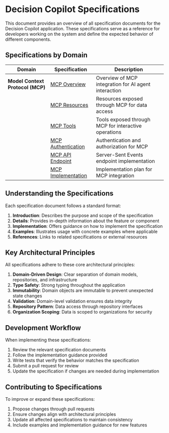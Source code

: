 # Decision Copilot Specifications

This document provides an overview of all specification documents for the Decision Copilot application. These specifications serve as a reference for developers working on the system and define the expected behavior of different components.

## Specifications by Domain

| Domain | Specification | Description |
|--------|---------------|-------------|
| **Model Context Protocol (MCP)** | [MCP Overview](specs/mcp-overview.md) | Overview of MCP integration for AI agent interaction |
| | [MCP Resources](specs/mcp-resources.md) | Resources exposed through MCP for data access |
| | [MCP Tools](specs/mcp-tools.md) | Tools exposed through MCP for interactive operations |
| | [MCP Authentication](specs/mcp-authentication.md) | Authentication and authorization for MCP |
| | [MCP API Endpoint](specs/mcp-api-endpoint.md) | Server-Sent Events endpoint implementation |
| | [MCP Implementation](specs/mcp-implementation.md) | Implementation plan for MCP integration |

## Understanding the Specifications

Each specification document follows a standard format:

1. **Introduction**: Describes the purpose and scope of the specification
2. **Details**: Provides in-depth information about the feature or component
3. **Implementation**: Offers guidance on how to implement the specification
4. **Examples**: Illustrates usage with concrete examples where applicable
5. **References**: Links to related specifications or external resources

## Key Architectural Principles

All specifications adhere to these core architectural principles:

1. **Domain-Driven Design**: Clear separation of domain models, repositories, and infrastructure
2. **Type Safety**: Strong typing throughout the application
3. **Immutability**: Domain objects are immutable to prevent unexpected state changes
4. **Validation**: Domain-level validation ensures data integrity
5. **Repository Pattern**: Data access through repository interfaces
6. **Organization Scoping**: Data is scoped to organizations for security

## Development Workflow

When implementing these specifications:

1. Review the relevant specification documents
2. Follow the implementation guidance provided
3. Write tests that verify the behavior matches the specification
4. Submit a pull request for review
5. Update the specification if changes are needed during implementation

## Contributing to Specifications

To improve or expand these specifications:

1. Propose changes through pull requests
2. Ensure changes align with architectural principles
3. Update all affected specifications to maintain consistency
4. Include examples and implementation guidance for new features 
